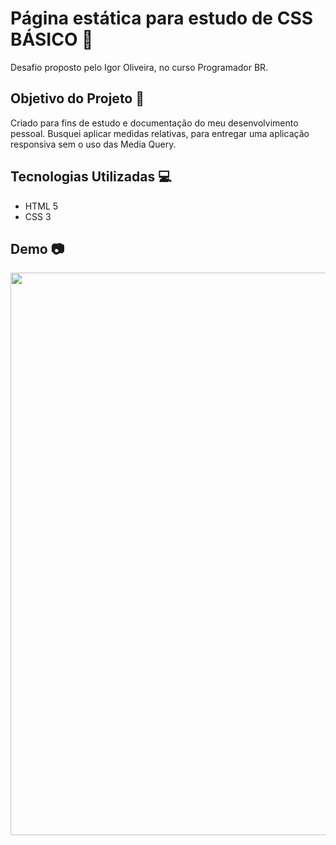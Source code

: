 # Página estática para estudo de CSS BÁSICO 📝
Desafio proposto pelo Igor Oliveira, no curso Programador BR.

## Objetivo do Projeto 🎯
Criado para fins de estudo e documentação do meu desenvolvimento pessoal.
Busquei aplicar medidas relativas, para entregar uma aplicação responsiva sem o uso das Media Query.

## Tecnologias Utilizadas 💻
- HTML 5 
- CSS 3 

## Demo 📷

<p align="center">
  <img width="900" src="toReadme/page.gif">
</p>
